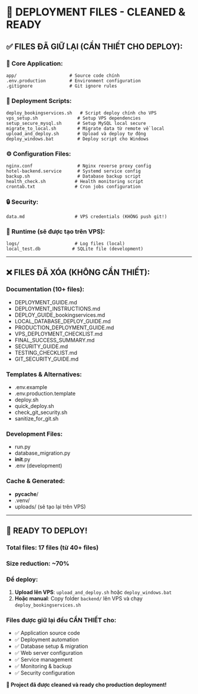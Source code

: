 # 🎯 DEPLOYMENT FILES - CLEANED & READY

## ✅ FILES ĐÃ GIỮ LẠI (CẦN THIẾT CHO DEPLOY):

### 📁 Core Application:
```
app/                    # Source code chính
.env.production         # Environment configuration
.gitignore              # Git ignore rules
```

### 🚀 Deployment Scripts:
```
deploy_bookingservices.sh   # Script deploy chính cho VPS
vps_setup.sh               # Setup VPS dependencies
setup_secure_mysql.sh      # Setup MySQL local secure
migrate_to_local.sh        # Migrate data từ remote về local
upload_and_deploy.sh       # Upload và deploy tự động
deploy_windows.bat         # Deploy script cho Windows
```

### ⚙️ Configuration Files:
```
nginx.conf                 # Nginx reverse proxy config
hotel-backend.service      # Systemd service config
backup.sh                  # Database backup script
health_check.sh           # Health monitoring script
crontab.txt               # Cron jobs configuration
```

### 🔒 Security:
```
data.md                   # VPS credentials (KHÔNG push git!)
```

### 📁 Runtime (sẽ được tạo trên VPS):
```
logs/                     # Log files (local)
local_test.db            # SQLite file (development)
```

---

## ❌ FILES ĐÃ XÓA (KHÔNG CẦN THIẾT):

### Documentation (10+ files):
- DEPLOYMENT_GUIDE.md
- DEPLOYMENT_INSTRUCTIONS.md  
- DEPLOY_GUIDE_bookingservices.md
- LOCAL_DATABASE_DEPLOY_GUIDE.md
- PRODUCTION_DEPLOYMENT_GUIDE.md
- VPS_DEPLOYMENT_CHECKLIST.md
- FINAL_SUCCESS_SUMMARY.md
- SECURITY_GUIDE.md
- TESTING_CHECKLIST.md
- GIT_SECURITY_GUIDE.md

### Templates & Alternatives:
- .env.example
- .env.production.template
- deploy.sh
- quick_deploy.sh
- check_git_security.sh
- sanitize_for_git.sh

### Development Files:
- run.py
- database_migration.py
- __init__.py
- .env (development)

### Cache & Generated:
- __pycache__/ 
- .venv/
- uploads/ (sẽ tạo lại trên VPS)

---

## 🚀 READY TO DEPLOY!

### Total files: **17 files** (từ **40+ files**)
### Size reduction: **~70%**

### Để deploy:
1. **Upload lên VPS**: `upload_and_deploy.sh` hoặc `deploy_windows.bat`
2. **Hoặc manual**: Copy folder `backend/` lên VPS và chạy `deploy_bookingservices.sh`

### Files được giữ lại đều CẦN THIẾT cho:
- ✅ Application source code
- ✅ Deployment automation 
- ✅ Database setup & migration
- ✅ Web server configuration
- ✅ Service management
- ✅ Monitoring & backup
- ✅ Security configuration

**🎉 Project đã được cleaned và ready cho production deployment!**
